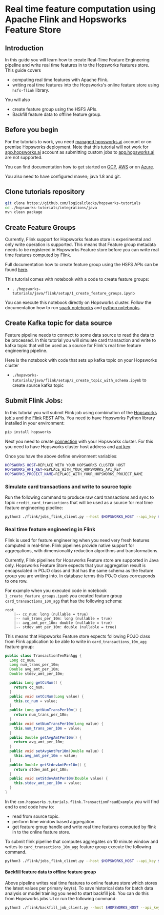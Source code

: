 # Real time feature computation using Apache Flink and Hopsworks Feature Store

## Introduction
In this guide you will learn how to create Real-Time Feature Engineering pipeline and write real time features in to 
the Hopsworks features store. This guide covers

- computing real time features with Apache Flink. 
- writing real time features into the Hopsworks's online feature store using `hsfs-flink` library. 

You will also 
- create feature group using the HSFS APIs.
- Backfill feature data to offline feature group.

## Before you begin
For the tutorials to work, you need [managed.hopsworks.ai](https://managed.hopsworks.ai) account or on premise 
Hopsworks deployment. Note that this tutorial will not work for [app.hopsworks.ai](https://app.hopsworks.ai) account 
as submitting custom jobs to [app.hopsworks.ai](https://app.hopsworks.ai) are not supported. 

You can find documentation how to get started on [GCP](https://docs.hopsworks.ai/3.3/setup_installation/gcp/getting_started/),
[AWS](https://docs.hopsworks.ai/3.3/setup_installation/aws/getting_started/) or on [Azure](https://docs.hopsworks.ai/3.3/setup_installation/azure/getting_started/).

You also need to have configured maven; java 1.8 and git.

## Clone tutorials repository
```bash
git clone https://github.com/logicalclocks/hopsworks-tutorials
cd ./hopsworks-tutorials/integrations/java
mvn clean package
```

## Create Feature Groups
Currently, Flink support for Hopsworks feature store is experimental and only write operation is supported. This means 
that Feature group metadata needs to be registered in Hopsworks Feature store before you can write real time features computed 
by Flink.

Full documentation how to create feature group using the HSFS APIs can be found [here](https://docs.hopsworks.ai/3.3/user_guides/fs/feature_group/create/).

This tutorial comes with notebook with a code to create feature groups:
- `. /hopsworks-tutorials/java/flink/setup/1_create_feature_groups.ipynb`

You can execute this notebook directly on Hopsworks cluster. Follow the documentation how to run [spark notebooks](https://docs.hopsworks.ai/3.3/user_guides/projects/jupyter/spark_notebook/)
and [python notebooks](https://docs.hopsworks.ai/3.3/user_guides/projects/jupyter/python_notebook/).

## Create Kafka topic for data source
Feature pipeline needs to connect to some data source to read the data to be processed. In this tutorial you will 
simulate card transaction and write to kafka topic that will be used as a source for Flink's real time feature engineering pipeline.

Here is the notebook with code that sets up kafka topic on your Hopsworks cluster
- `./hopsworks-tutorials/java/flink/setup/2_create_topic_with_schema.ipynb` to create source kafka topic

## Submit Flink Jobs:
In this tutorial you will submit Flink job using combination of the [Hopsworks job's](https://docs.hopsworks.ai/hopsworks-api/3.3/generated/api/jobs/) and 
the [Flink](https://nightlies.apache.org/flink/flink-docs-release-1.17/docs/ops/rest_api/) REST APIs. You need to have Hopsworks Python library installed in your environment:

```bash
pip install hopsworks
```

Next you need to create [connection](https://docs.hopsworks.ai/hopsworks-api/3.3/generated/api/connection/) with 
your Hopsworks cluster. For this you need to have Hopsworks cluster host address and [api key](https://docs.hopsworks.ai/3.3/user_guides/projects/api_key/create_api_key/)

Once you have the above define environment variables: 

```bash
HOPSWORKS_HOST=REPLACE_WITH_YOUR_HOPSWORKS_CLUSTER_HOST
HOPSWORKS_API_KEY=REPLACE_WITH_YOUR_HOPSWORKS_API_KEY
HOPSWORKS_PROJECT_NAME=REPLACE_WITH_YOUR_HOPSWORKS_PROJECT_NAME
```

### Simulate card transactions and write to source topic
Run the following command to produce raw card transactions and sync to topic `credit_card_transactions` that will be 
used as a source for real time feature engineering pipeline: 

```bash
python3 ./flink/jobs_flink_client.py --host $HOPSWORKS_HOST --api_key $HOPSWORKS_API_KEY --project $HOPSWORKS_PROJECT_NAME --job transactionSource --jar ./flink/target/flink-3.3.0-SNAPSHOT.jar --main "com.hopsworks.tutorials.flink.fraud.SimProducer" --job_arguments "-topicName credit_card_transactions -batchSize 1"
```

### Real time feature engineering in Flink
Flink is used for feature engineering when you need very fresh features computed in real-time. Flink pipelines 
provide native support for aggregations, with dimensionality reduction algorithms and transformations.

Currently, Flink pipelines for Hopsworks Feature store are supported in Java only. Hopsworks Feature Store expects that 
your aggregation result is encapsulated in POJO class and that has the same schema as the feature group 
you are writing into. In database terms this POJO class corresponds to one row.

For example when you executed code in notebook `1_create_feature_groups.ipynb` you created feature group 
`card_transactions_10m_agg` that has the following schema: 

```
root
    |-- cc_num: long (nullable = true)
    |-- num_trans_per_10m: long (nullable = true)
    |-- avg_amt_per_10m: double (nullable = true)
    |-- stdev_amt_per_10m: double (nullable = true)
```

This means that Hopsworks Feature store expects following POJO class from Flink application to be able to write in `card_transactions_10m_agg`
feature group:

```java
public class TransactionTenMinAgg {
  Long cc_num;
  Long num_trans_per_10m;
  Double avg_amt_per_10m;
  Double stdev_amt_per_10m;

  public Long getCcNum() {
    return cc_num;
  }
  public void setCcNum(Long value) {
    this.cc_num = value;
  }
  public Long getNumTransPer10m() {
    return num_trans_per_10m;
  }
  public void setNumTransPer10m(Long value) {
    this.num_trans_per_10m = value;
  }
  public Double getAvgAmtPer10m() {
    return avg_amt_per_10m;
  }
  public void setAvgAmtPer10m(Double value) {
    this.avg_amt_per_10m = value;
  }
  public Double getStdevAmtPer10m() {
    return stdev_amt_per_10m;
  }
  public void setStdevAmtPer10m(Double value) {
    this.stdev_amt_per_10m = value;
  }
}
```

In the `com.hopsworks.tutorials.flink.TransactionFraudExample` you will find end to end code how to:
- read from source topic.
- perform time window based aggregation.
- get feature group handle and write real time features computed by flink in to the online feature store.  

To submit flink pipeline that computes aggregates on 10 minute window and writes to `card_transactions_10m_agg`
feature group execute the following command.

```bash
python3 ./flink/jobs_flink_client.py --host $HOPSWORKS_HOST --api_key $HOPSWORKS_API_KEY --project $HOPSWORKS_PROJECT_NAME --job transactionConsumer --jar ./flink/target/flink-3.3.0-SNAPSHOT.jar --main "com.hopsworks.tutorials.flink.TransactionFraudExample" --job_arguments "-featureGroupName card_transactions_10m_agg -featureGroupVersion 1 -sourceTopic credit_card_transactions -windowLength 10"
```

#### Backfill feature data to offline feature group
Above pipeline writes real time features to online feature store which stores the latest values per 
primary key(s). To save historical data for batch data analysis or model training you need to start backfill job.
You can do this from Hopsworks jobs UI or run the following command: 

```bash
python3 ./flink/backfill_job_client.py --host $HOPSWORKS_HOST --api_key $HOPSWORKS_API_KEY --project $HOPSWORKS_PROJECT_NAME --jobname card_transactions_10m_agg_1_offline_fg_backfill
```
